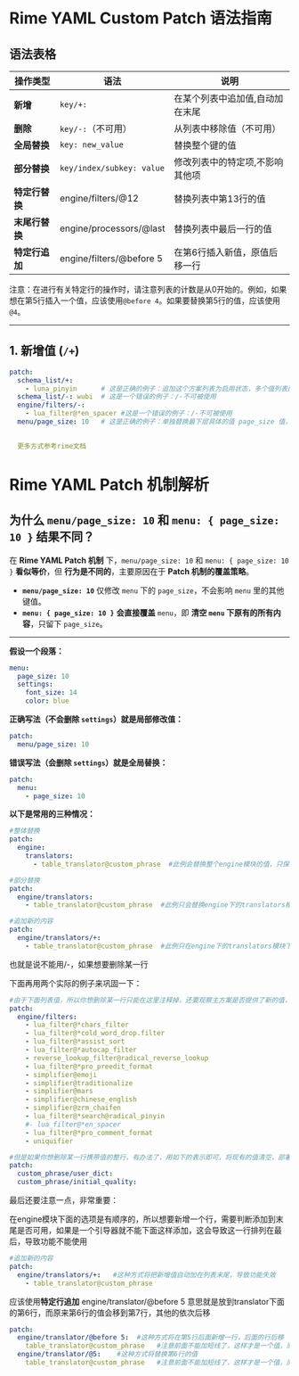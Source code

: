 
# Rime YAML Custom Patch 语法指南

## 语法表格

| 操作类型       | 语法                      | 说明                         |
| -------------- | ------------------------- | ---------------------------- |
| **新增**       | `key/+:`                  | 在某个列表中追加值,自动加在末尾 |
| **删除**       | `key/-:`（不可用）        | 从列表中移除值（不可用）        |
| **全局替换**   | `key: new_value`          | 替换整个键的值                |
| **部分替换**   | `key/index/subkey: value` | 修改列表中的特定项,不影响其他项 |
| **特定行替换** | engine/filters/@12        | 替换列表中第13行的值           |
| **末尾行替换** | engine/processors/@last   | 替换列表中最后一行的值         |
| **特定行追加** | engine/filters/@before 5  | 在第6行插入新值，原值后移一行   |

注意：在进行有关特定行的操作时，请注意列表的计数是从0开始的。例如，如果想在第5行插入一个值，应该使用`@before 4`。如果要替换第5行的值，应该使用`@4`。

---

## 1. **新增值 (`/+`)**

```yaml
patch:
  schema_list/+: 
    - luna_pinyin      # 这是正确的例子：追加这个方案列表为启用状态，多个值列表即可
  schema_list/-: wubi  # 这是一个错误的例子：/-不可被使用
  engine/filters/-:
    - lua_filter@*en_spacer #这是一个错误的例子：/-不可被使用
  menu/page_size: 10   # 这是正确的例子：单独替换最下层具体的值 page_size 值，不影响其他值

  
  更多方式参考rime文档

```

# Rime YAML Patch 机制解析

## 为什么 `menu/page_size: 10` 和 `menu: { page_size: 10 }` 结果不同？

在 **Rime YAML Patch 机制** 下，`menu/page_size: 10` 和 `menu: { page_size: 10 }` **看似等价**，但 **行为是不同的**，主要原因在于 **Patch 机制的覆盖策略**。

- **`menu/page_size: 10`** 仅修改 `menu` 下的 `page_size`，不会影响 `menu` 里的其他键值。
- **`menu: { page_size: 10 }`** **会直接覆盖** `menu`，即 **清空 `menu` 下原有的所有内容**，只留下 `page_size`。

---

**假设一个段落：**

```yaml
menu:
  page_size: 10
  settings:
    font_size: 14
    color: blue

```

**正确写法（不会删除 `settings`）就是局部修改值：**

```yaml
patch:
  menu/page_size: 10
```

**错误写法（会删除 `settings`）就是全局替换：**

```yaml
patch:
  menu:
    - page_size: 10
```

**以下是常用的三种情况：**

```yaml
#整体替换
patch:
  engine:
    translators:
      - table_translator@custom_phrase  #此例会替换整个engine模块的值，只保留translators下的table_translator@custom_phrase，其他值全部删除

```

```yaml
#部分替换
patch:
  engine/translators:
    - table_translator@custom_phrase  #此例只会替换engine下的translators模块的值为table_translator@custom_phrase，translators模块的其他值全部删除，而engine其他模块的值不受影响

```

```yaml
#追加新的内容
patch:
  engine/translators/+:
    - table_translator@custom_phrase  #此例只在engine下的translators模块下新增table_translator@custom_phrase，translators模块的其他值不变，engine其他模块的值也不受影响

```

也就是说不能用/-，如果想要删除某一行

下面再用两个实际的例子来巩固一下：

```yaml
#由于下面列表值，所以你想删除某一行只能在这里注释掉，还要观察主方案是否提供了新的值，删除某一个单独的值确实是个难点
patch:
  engine/filters:
    - lua_filter@*chars_filter                     
    - lua_filter@*cold_word_drop.filter
    - lua_filter@*assist_sort                       
    - lua_filter@*autocap_filter                    
    - reverse_lookup_filter@radical_reverse_lookup  
    - lua_filter@*pro_preedit_format                
    - simplifier@emoji                            
    - simplifier@traditionalize                     
    - simplifier@mars                               
    - simplifier@chinese_english                    
    - simplifier@zrm_chaifen                        
    - lua_filter@*search@radical_pinyin            
    #- lua_filter@*en_spacer                         
    - lua_filter@*pro_comment_format                
    - uniquifier   
```

```yaml
#但是如果你想删除某一行携带值的整行，有办法了，用如下的表示即可，将现有的值清空，部署的时候整行也就不会生效了，这一行就不存在了
patch:
  custom_phrase/user_dict:
  custom_phrase/initial_quality:
```

最后还要注意一点，非常重要：

在engine模块下面的选项是有顺序的，所以想要新增一个行，需要判断添加到末尾是否可用，如果是一个引导器就不能下面这样添加，这会导致这一行排列在最后，导致功能不能使用

```yaml
#追加新的内容
patch:
  engine/translators/+:   #这种方式将把新增值自动加在列表末尾，导致功能失效
    - table_translator@custom_phrase
```

应该使用**特定行追加**  engine/translator/@before 5 意思就是放到translator下面的第6行，而原来第6行的值会移到第7行，其他的依次后移

```yaml
patch:
  engine/translator/@before 5:  #这种方式将在第5行后面新增一行，后面的行后移
    table_translator@custom_phrase   #注意前面不能加短线了，这样才是一个值，而不是一个表
  engine/translator/@5:    #这种方式将替换第6行的值
    table_translator@custom_phrase   #注意前面不能加短线了，这样才是一个值，而不是一个表
```
